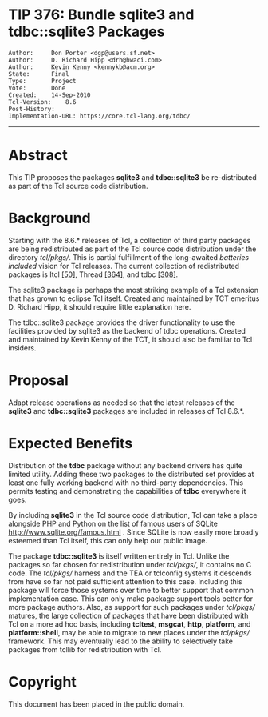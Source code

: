# TIP 376: Bundle sqlite3 and tdbc::sqlite3 Packages
	Author:		Don Porter <dgp@users.sf.net>
	Author:		D. Richard Hipp <drh@hwaci.com>
	Author:		Kevin Kenny <kennykb@acm.org>
	State:		Final
	Type:		Project
	Vote:		Done
	Created:	14-Sep-2010
	Tcl-Version:	8.6
	Post-History:
	Implementation-URL: https://core.tcl-lang.org/tdbc/
-----

# Abstract

This TIP proposes the packages **sqlite3** and **tdbc::sqlite3** be
re-distributed as part of the Tcl source code distribution.

# Background

Starting with the 8.6.\* releases of Tcl, a collection of third party packages
are being redistributed as part of the Tcl source code distribution under the
directory _tcl/pkgs/_.  This is partial fulfillment of the long-awaited
_batteries included_ vision for Tcl releases.  The current collection of
redistributed packages is Itcl [[50]](50.md), Thread [[364]](364.md), and tdbc [[308]](308.md).

The sqlite3 package is perhaps the most striking example of a Tcl extension
that has grown to eclipse Tcl itself.  Created and maintained by TCT emeritus
D. Richard Hipp, it should require little explanation here.

The tdbc::sqlite3 package provides the driver functionality to use the
facilities provided by sqlite3 as the backend of tdbc operations.  Created and
maintained by Kevin Kenny of the TCT, it should also be familiar to Tcl
insiders.

# Proposal

Adapt release operations as needed so that the latest releases of 
the **sqlite3** and **tdbc::sqlite3** packages are included in releases
of Tcl 8.6.\*.

# Expected Benefits

Distribution of the **tdbc** package without any backend drivers has quite
limited utility.  Adding these two packages to the distributed set provides at
least one fully working backend with no third-party dependencies.  This
permits testing and demonstrating the capabilities of **tdbc** everywhere it
goes.

By including **sqlite3** in the Tcl source code distribution, Tcl can take a
place alongside PHP and Python on the list of famous users of SQLite
<http://www.sqlite.org/famous.html> .  Since SQLite is now easily more broadly
esteemed than Tcl itself, this can only help our public image.

The package **tdbc::sqlite3** is itself written entirely in Tcl.  Unlike the
packages so far chosen for redistribution under _tcl/pkgs/_, it contains no
C code.  The _tcl/pkgs/_ harness and the TEA or tclconfig systems it
descends from have so far not paid sufficient attention to this case.
Including this package will force those systems over time to better support
that common implementation case.  This can only make package support tools
better for more package authors.  Also, as support for such packages under
_tcl/pkgs/_ matures, the large collection of packages that have been
distributed with Tcl on a more ad hoc basis, including **tcltest**,
**msgcat**, **http**, **platform**, and **platform::shell**, may be
able to migrate to new places under the _tcl/pkgs/_ framework.  This may
eventually lead to the ability to selectively take packages from tcllib for
redistribution with Tcl.

# Copyright

This document has been placed in the public domain.

